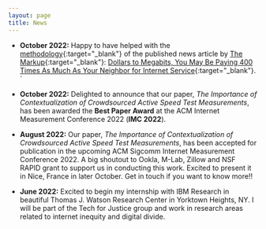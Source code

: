 ```yaml
---
layout: page
title: News
---
```


- **October 2022:** Happy to have helped with the [methodology](https://themarkup.org/show-your-work/2022/10/19/how-we-uncovered-disparities-in-internet-deals){:target="_blank"} of the published news article by [The Markup](https://themarkup.org/){:target="_blank"}: [Dollars to Megabits, You May Be Paying 400 Times As Much As Your Neighbor for Internet Service](https://themarkup.org/still-loading/2022/10/19/dollars-to-megabits-you-may-be-paying-400-times-as-much-as-your-neighbor-for-internet-service){:target="_blank"}. 
`
- **October 2022:** Delighted to announce that our paper, *The Importance of Contextualization of Crowdsourced Active Speed Test Measurements*, has been awarded the **Best Paper Award** at the ACM Internet Measurement Conference 2022 (**IMC 2022**).

- **August 2022:** Our paper, *The Importance of Contextualization of Crowdsourced Active Speed Test Measurements*, has been accepted for publication in the upcoming ACM Sigcomm Internet Measurement Conference 2022. A big shoutout to Ookla, M-Lab, Zillow and NSF RAPID grant to support us in conducting this work. Excited to present it in Nice, France in later October. Get in touch if you want to know more!!

- **June 2022:** Excited to begin my internship with IBM Research in beautiful Thomas J. Watson Research Center in Yorktown Heights, NY. I will be part of the Tech for Justice group and work in research areas related to internet inequity and digital divide.
